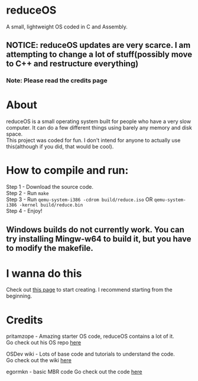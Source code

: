 # reduceOS
A small, lightweight OS coded in C and Assembly.

## NOTICE: reduceOS updates are very scarce. I am attempting to change a lot of stuff(possibly move to C++ and restructure everything)

### Note: Please read the credits page



# About
reduceOS is a small operating system built for people who have a very slow computer. It can do a few different things using barely any memory and disk space. \
This project was coded for fun. I don't intend for anyone to actually use this(although if you did, that would be cool).


# How to compile and run:
Step 1 - Download the source code.\
Step 2 - Run `make`\
Step 3 - Run `qemu-system-i386 -cdrom build/reduce.iso` OR `qemu-system-i386 -kernel build/reduce.bin` \
Step 4 - Enjoy!

## Windows builds do not currently work. You can try installing Mingw-w64 to build it, but you have to modify the makefile.

# I wanna do this
Check out [this page](osdev.org) to start creating. I recommend starting from the beginning.


# Credits
pritamzope - Amazing starter OS code, reduceOS contains a lot of it.\
Go check out his OS repo [here](https://github.com/pritamzope/OS)

OSDev wiki - Lots of base code and tutorials to understand the code.\
Go check out the wiki [here](https://wiki.osdev.org)

egormkn - basic MBR code
Go check out the code [here](https://github.com/egormkn/mbr-boot-manager/)
